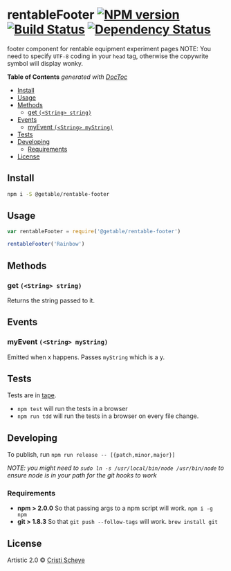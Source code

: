 # rentableFooter [![NPM version][npm-image]][npm-url] [![Build Status][travis-image]][travis-url] [![Dependency Status][daviddm-url]][daviddm-image]

footer component for rentable equipment experiment pages
NOTE: You need to specify `UTF-8` coding in your `head` tag, otherwise the copywrite symbol will display wonky.

<!-- START doctoc generated TOC please keep comment here to allow auto update -->
<!-- DON'T EDIT THIS SECTION, INSTEAD RE-RUN doctoc TO UPDATE -->
**Table of Contents**  *generated with [DocToc](https://github.com/thlorenz/doctoc)*

- [Install](#install)
- [Usage](#usage)
- [Methods](#methods)
  - [get `(<String> string)`](#get-string-string)
- [Events](#events)
  - [myEvent `(<String> myString)`](#myevent-string-mystring)
- [Tests](#tests)
- [Developing](#developing)
  - [Requirements](#requirements)
- [License](#license)

<!-- END doctoc generated TOC please keep comment here to allow auto update -->

## Install

```sh
npm i -S @getable/rentable-footer
```


## Usage

```js
var rentableFooter = require('@getable/rentable-footer')

rentableFooter('Rainbow')
```

## Methods
### get `(<String> string)`
Returns the string passed to it.

## Events
### myEvent `(<String> myString)`
Emitted when x happens. Passes `myString` which is a y.

## Tests
Tests are in [tape](https://github.com/substack/tape).


* `npm test` will run the tests in a browser
* `npm run tdd` will run the tests in a browser on every file change.


## Developing
To publish, run `npm run release -- [{patch,minor,major}]`

_NOTE: you might need to `sudo ln -s /usr/local/bin/node /usr/bin/node` to ensure node is in your path for the git hooks to work_

### Requirements
* **npm > 2.0.0** So that passing args to a npm script will work. `npm i -g npm`
* **git > 1.8.3** So that `git push --follow-tags` will work. `brew install git`

## License

Artistic 2.0 © [Cristi Scheye]()


[npm-url]: https://npmjs.org/package/@getable/rentable-footer
[npm-image]: https://badge.fury.io/js/@getable/rentable-footer.svg
[travis-url]: https://travis-ci.org/getable/@getable/rentable-footer
[travis-image]: https://travis-ci.org/getable/@getable/rentable-footer.svg?branch=master
[daviddm-url]: https://david-dm.org/getable/@getable/rentable-footer.svg?theme=shields.io
[daviddm-image]: https://david-dm.org/getable/@getable/rentable-footer
